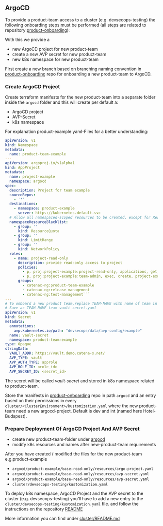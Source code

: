 ## ArgoCD

To provide a product-team access to a cluster (e.g. devsecops-testing) the following onboarding steps must be performed (all
steps are related to repository [product-onboarding](https://github.com/catenax-ng/product-onboarding/blob/main/README.md)):

With this we provide a 

- new ArgoCD project for new product-team
- create a new AVP secret for new product-team
- new k8s namespace for new product-team

First create a new branch based on branching naming convention in [product-onboarding](https://github.com/catenax-ng/product-onboarding) repo for onboarding a new
product-team to ArgoCD.

### Create ArgoCD Project

Create terraform manifests for the new product-team into a separate folder inside the `argocd` folder and this will create per default a:

- ArgoCD project
- AVP-Secret
- k8s namespace 

For explanation product-example yaml-Files for a better understanding:
```yaml
apiVersion: v1
kind: Namespace
metadata:
  name: product-team-example
---
apiVersion: argoproj.io/v1alpha1
kind: AppProject
metadata:
  name: project-example
  namespace: argocd
spec:
  description: Project for team example
  sourceRepos:
    - '*'
  destinations:
    - namespace: product-example
      server: https://kubernetes.default.svc
  # Allow all namespaced-scoped resources to be created, except for ResourceQuota, LimitRange, NetworkPolicy
  namespaceResourceBlacklist:
    - group: ''
      kind: ResourceQuota
    - group: ''
      kind: LimitRange
    - group: ''
      kind: NetworkPolicy
  roles:
    - name: project-read-only
      description: provide read-only access to project
      policies:
        - p, proj:project-example:project-read-only, applications, get, project-example/*, allow
        - p, proj:project-example:team-admin, exec, create, project-example/*, allow
      groups:
        - catenax-ng:product-team-example
        - catenax-ng:release-management
        - catenax-ng:test-management```
---
# To onboard a new product team,replace TEAM-NAME with name of team in line 6 + 7
# Save as TEAM-NAME-team-vault-secret.yaml
apiVersion: v1
kind: Secret
metadata:
  annotations:
    avp.kubernetes.io/path: "devsecops/data/avp-config/example"
  name: vault-secret
  namespace: product-team-example
type: Opaque
stringData:
  VAULT_ADDR: https://vault.demo.catena-x.net/
  AVP_TYPE: vault
  AVP_AUTH_TYPE: approle
  AVP_ROLE_ID: <role_id>
  AVP_SECRET_ID: <secret_id>

```
The secret will be called _vault-secret_ and stored in k8s namespace related to product-team.

Store the manifests in [product-onboarding](https://github.com/catenax-ng/product-onboarding) repo in path `argocd` and an entry based on their permissions in every `cluster/<ClusterEnvironment>/kustomization.yaml`  where the new product-team need a new argocd-project. Default is dev and int (named here Hotel-Budapest).

### Prepare Deployment Of ArgoCD Project And AVP Secret

- create new product-team-folder under [argocd](../argocd)
- modify k8s resources and names after new-product-team requirements

After you have created / modified the files for the new product-team e.g.product-example

- `argocd/product-example/base-read-only/resources/argo-project.yaml`
- `argocd/product-example/base-read-only/resources/avp-secret.yaml`
- `argocd/product-example/base-read-only/resources/avp-secret.yaml`
- `cluster/devsecops-testing/kustomization.yaml`

To deploy k8s namespace, ArgoCD Project and the AVP secret to the cluster (e.g. devsecops-testing) you'll have to add a new entry to the `cluster/devsecops-testing/kustomization.yaml` file.
and follow the instructions on the repository [README](../README.md) 

More information you can find under [cluster/README.md](../cluster/README.md)
